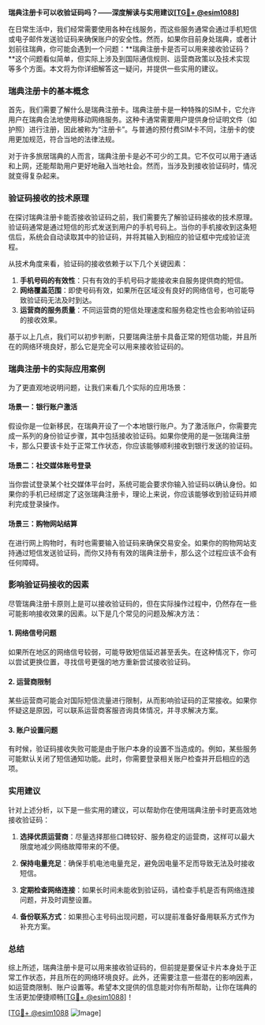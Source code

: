 **瑞典注册卡可以收验证码吗？——深度解读与实用建议[[TG💪+ @esim1088](https://t.me/s/esim1088)]**

在日常生活中，我们经常需要使用各种在线服务，而这些服务通常会通过手机短信或电子邮件发送验证码来确保账户的安全性。然而，如果你目前身处瑞典，或者计划前往瑞典，你可能会遇到一个问题：**瑞典注册卡是否可以用来接收验证码？**这个问题看似简单，但实际上涉及到国际通信规则、运营商政策以及技术实现等多个方面。本文将为你详细解答这一疑问，并提供一些实用的建议。

### 瑞典注册卡的基本概念

首先，我们需要了解什么是瑞典注册卡。瑞典注册卡是一种特殊的SIM卡，它允许用户在瑞典合法地使用移动网络服务。这种卡通常需要用户提供身份证明文件（如护照）进行注册，因此被称为“注册卡”。与普通的预付费SIM卡不同，注册卡的使用更加规范，符合当地的法律法规。

对于许多旅居瑞典的人而言，瑞典注册卡是必不可少的工具。它不仅可以用于通话和上网，还能帮助用户更好地融入当地社会。然而，当涉及到接收验证码时，情况就变得复杂起来。

### 验证码接收的技术原理

在探讨瑞典注册卡能否接收验证码之前，我们需要先了解验证码接收的技术原理。验证码通常是通过短信的形式发送到用户的手机号码上。当你的手机接收到这条短信后，系统会自动读取其中的验证码，并将其输入到相应的验证框中完成验证流程。

从技术角度来看，验证码的接收依赖于以下几个关键因素：
1. **手机号码的有效性**：只有有效的手机号码才能接收来自服务提供商的短信。
2. **网络覆盖范围**：即使号码有效，如果所在区域没有良好的网络信号，也可能导致验证码无法及时到达。
3. **运营商的服务质量**：不同运营商的短信处理速度和服务稳定性也会影响验证码的接收效果。

基于以上几点，我们可以初步判断，只要瑞典注册卡具备正常的短信功能，并且所在的网络环境良好，那么它是完全可以用来接收验证码的。

### 瑞典注册卡的实际应用案例

为了更直观地说明问题，让我们来看几个实际的应用场景：

#### 场景一：银行账户激活
假设你是一位新移民，在瑞典开设了一个本地银行账户。为了激活账户，你需要完成一系列的身份验证步骤，其中包括接收验证码。如果你使用的是一张瑞典注册卡，那么只要该卡处于正常工作状态，你应该能够顺利接收到银行发送的验证码。

#### 场景二：社交媒体账号登录
当你尝试登录某个社交媒体平台时，系统可能会要求你输入验证码以确认身份。如果你的手机已经绑定了这张瑞典注册卡，理论上来说，你应该能够收到验证码并顺利完成登录操作。

#### 场景三：购物网站结算
在进行网上购物时，有时也需要输入验证码来确保交易安全。如果你的购物网站支持通过短信发送验证码，而你又持有有效的瑞典注册卡，那么这个过程应该不会有任何障碍。

### 影响验证码接收的因素

尽管瑞典注册卡原则上是可以接收验证码的，但在实际操作过程中，仍然存在一些可能影响接收效果的因素。以下是几个常见的问题及解决方法：

#### 1. 网络信号问题
如果所在地区的网络信号较弱，可能导致短信延迟甚至丢失。在这种情况下，你可以尝试更换位置，寻找信号更强的地方重新尝试接收验证码。

#### 2. 运营商限制
某些运营商可能会对国际短信流量进行限制，从而影响验证码的正常接收。如果你怀疑这是原因，可以联系运营商客服咨询具体情况，并寻求解决方案。

#### 3. 账户设置问题
有时候，验证码接收失败可能是由于账户本身的设置不当造成的。例如，某些服务可能默认关闭了短信通知功能。此时，你需要登录相关账户检查并开启相应的选项。

### 实用建议

针对上述分析，以下是一些实用的建议，可以帮助你在使用瑞典注册卡时更高效地接收验证码：

1. **选择优质运营商**：尽量选择那些口碑较好、服务稳定的运营商，这样可以最大限度地减少网络故障带来的不便。
   
2. **保持电量充足**：确保手机电池电量充足，避免因电量不足而导致无法及时接收短信。
   
3. **定期检查网络连接**：如果长时间未能收到验证码，请检查手机是否有网络连接问题，并及时调整设置。
   
4. **备份联系方式**：如果担心主号码出现问题，可以提前准备好备用联系方式作为补充方案。

### 总结

综上所述，瑞典注册卡是可以用来接收验证码的，但前提是要保证卡片本身处于正常工作状态，并且所在的网络环境良好。此外，还需要注意一些潜在的影响因素，如运营商限制、账户设置等。希望本文提供的信息能对你有所帮助，让你在瑞典的生活更加便捷顺畅[[TG💪+ @esim1088](https://t.me/s/esim1088)]！

[[TG💪+ @esim1088](https://t.me/s/esim1088) ![Image](https://i.postimg.cc/4NQfJmqS/Snipaste-2025-05-13-00-14-12.png)]